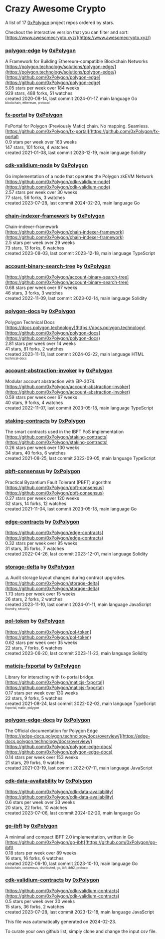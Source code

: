 # Crazy Awesome Crypto
A list of 17 [0xPolygon](https://github.com/0xPolygon) project repos ordered by stars.  

Checkout the interactive version that you can filter and sort: 
[https://www.awesomecrypto.xyz/](https://www.awesomecrypto.xyz/)  


### [polygon-edge](https://github.com/0xPolygon/polygon-edge) by [0xPolygon](https://github.com/0xPolygon)  
A Framework for Building Ethereum-compatible Blockchain Networks  
[https://polygon.technology/solutions/polygon-edge/](https://polygon.technology/solutions/polygon-edge/)  
[https://github.com/0xPolygon/polygon-edge](https://github.com/0xPolygon/polygon-edge)  
5.05 stars per week over 184 weeks  
929 stars, 488 forks, 51 watches  
created 2020-08-14, last commit 2024-01-17, main language Go  
<sub><sup>blockchain, ethereum, protocol</sup></sub>


### [fx-portal](https://github.com/0xPolygon/fx-portal) by [0xPolygon](https://github.com/0xPolygon)  
FxPortal for Polygon (Previously Matic) chain. No mapping. Seamless.  
[https://github.com/0xPolygon/fx-portal](https://github.com/0xPolygon/fx-portal)  
0.9 stars per week over 163 weeks  
147 stars, 101 forks, 4 watches  
created 2021-01-08, last commit 2023-12-19, main language Solidity  


### [cdk-validium-node](https://github.com/0xPolygon/cdk-validium-node) by [0xPolygon](https://github.com/0xPolygon)  
Go implementation of a node that operates the Polygon zkEVM Network  
[https://github.com/0xPolygon/cdk-validium-node](https://github.com/0xPolygon/cdk-validium-node)  
2.57 stars per week over 30 weeks  
77 stars, 56 forks, 3 watches  
created 2023-07-28, last commit 2024-02-20, main language Go  


### [chain-indexer-framework](https://github.com/0xPolygon/chain-indexer-framework) by [0xPolygon](https://github.com/0xPolygon)  
Chain-indexer-framework  
[https://github.com/0xPolygon/chain-indexer-framework](https://github.com/0xPolygon/chain-indexer-framework)  
2.5 stars per week over 29 weeks  
73 stars, 13 forks, 6 watches  
created 2023-08-03, last commit 2023-12-18, main language TypeScript  


### [account-binary-search-tree](https://github.com/0xPolygon/account-binary-search-tree) by [0xPolygon](https://github.com/0xPolygon)  
  
[https://github.com/0xPolygon/account-binary-search-tree](https://github.com/0xPolygon/account-binary-search-tree)  
0.68 stars per week over 67 weeks  
46 stars, 3 forks, 3 watches  
created 2022-11-09, last commit 2023-02-14, main language Solidity  


### [polygon-docs](https://github.com/0xPolygon/polygon-docs) by [0xPolygon](https://github.com/0xPolygon)  
Polygon Technical Docs  
[https://docs.polygon.technology](https://docs.polygon.technology)  
[https://github.com/0xPolygon/polygon-docs](https://github.com/0xPolygon/polygon-docs)  
2.81 stars per week over 14 weeks  
41 stars, 81 forks, 2 watches  
created 2023-11-13, last commit 2024-02-22, main language HTML  
<sub><sup>technical-docs</sup></sub>


### [account-abstraction-invoker](https://github.com/0xPolygon/account-abstraction-invoker) by [0xPolygon](https://github.com/0xPolygon)  
Modular account abstraction with EIP-3074.  
[https://github.com/0xPolygon/account-abstraction-invoker](https://github.com/0xPolygon/account-abstraction-invoker)  
0.59 stars per week over 67 weeks  
40 stars, 9 forks, 4 watches  
created 2022-11-07, last commit 2023-05-18, main language TypeScript  


### [staking-contracts](https://github.com/0xPolygon/staking-contracts) by [0xPolygon](https://github.com/0xPolygon)  
The smart contracts used in the IBFT PoS implementation  
[https://github.com/0xPolygon/staking-contracts](https://github.com/0xPolygon/staking-contracts)  
0.26 stars per week over 130 weeks  
34 stars, 40 forks, 6 watches  
created 2021-08-25, last commit 2022-09-05, main language TypeScript  


### [pbft-consensus](https://github.com/0xPolygon/pbft-consensus) by [0xPolygon](https://github.com/0xPolygon)  
Practical Byzantium Fault Tolerant (PBFT) algorithm  
[https://github.com/0xPolygon/pbft-consensus](https://github.com/0xPolygon/pbft-consensus)  
0.27 stars per week over 120 weeks  
32 stars, 14 forks, 12 watches  
created 2021-11-04, last commit 2023-05-18, main language Go  


### [edge-contracts](https://github.com/0xPolygon/edge-contracts) by [0xPolygon](https://github.com/0xPolygon)  
  
[https://github.com/0xPolygon/edge-contracts](https://github.com/0xPolygon/edge-contracts)  
0.32 stars per week over 95 weeks  
31 stars, 35 forks, 7 watches  
created 2022-04-26, last commit 2023-12-01, main language Solidity  


### [storage-delta](https://github.com/0xPolygon/storage-delta) by [0xPolygon](https://github.com/0xPolygon)  
⟁ Audit storage layout changes during contract upgrades.  
[https://github.com/0xPolygon/storage-delta](https://github.com/0xPolygon/storage-delta)  
1.73 stars per week over 15 weeks  
26 stars, 2 forks, 2 watches  
created 2023-11-10, last commit 2024-01-11, main language JavaScript  
<sub><sup>foundry, security</sup></sub>


### [pol-token](https://github.com/0xPolygon/pol-token) by [0xPolygon](https://github.com/0xPolygon)  
  
[https://github.com/0xPolygon/pol-token](https://github.com/0xPolygon/pol-token)  
0.62 stars per week over 35 weeks  
22 stars, 7 forks, 6 watches  
created 2023-06-20, last commit 2023-11-23, main language Solidity  


### [maticjs-fxportal](https://github.com/0xPolygon/maticjs-fxportal) by [0xPolygon](https://github.com/0xPolygon)  
Library for interacting with fx-portal bridge.  
[https://github.com/0xPolygon/maticjs-fxportal](https://github.com/0xPolygon/maticjs-fxportal)  
0.17 stars per week over 130 weeks  
22 stars, 9 forks, 5 watches  
created 2021-08-24, last commit 2022-02-02, main language TypeScript  
<sub><sup>fxportal, matic, polygon</sup></sub>


### [polygon-edge-docs](https://github.com/0xPolygon/polygon-edge-docs) by [0xPolygon](https://github.com/0xPolygon)  
The Official documentation for Polygon Edge  
[https://edge-docs.polygon.technology/docs/overview/](https://edge-docs.polygon.technology/docs/overview/)  
[https://github.com/0xPolygon/polygon-edge-docs](https://github.com/0xPolygon/polygon-edge-docs)  
0.14 stars per week over 153 weeks  
21 stars, 29 forks, 9 watches  
created 2021-03-19, last commit 2022-07-11, main language JavaScript  


### [cdk-data-availability](https://github.com/0xPolygon/cdk-data-availability) by [0xPolygon](https://github.com/0xPolygon)  
  
[https://github.com/0xPolygon/cdk-data-availability](https://github.com/0xPolygon/cdk-data-availability)  
0.6 stars per week over 33 weeks  
20 stars, 22 forks, 10 watches  
created 2023-07-06, last commit 2024-02-20, main language Go  


### [go-ibft](https://github.com/0xPolygon/go-ibft) by [0xPolygon](https://github.com/0xPolygon)  
A minimal and compact IBFT 2.0 implementation, written in Go  
[https://github.com/0xPolygon/go-ibft](https://github.com/0xPolygon/go-ibft)  
0.18 stars per week over 89 weeks  
16 stars, 16 forks, 6 watches  
created 2022-06-10, last commit 2023-10-10, main language Go  
<sub><sup>blockchain, consensus, distributed, go, ibft, ibft2, protocol</sup></sub>


### [cdk-validium-contracts](https://github.com/0xPolygon/cdk-validium-contracts) by [0xPolygon](https://github.com/0xPolygon)  
  
[https://github.com/0xPolygon/cdk-validium-contracts](https://github.com/0xPolygon/cdk-validium-contracts)  
0.5 stars per week over 30 weeks  
15 stars, 36 forks, 2 watches  
created 2023-07-28, last commit 2023-12-18, main language JavaScript  


This file was automatically generated on 2024-02-23.  

To curate your own github list, simply clone and change the input csv file.  
